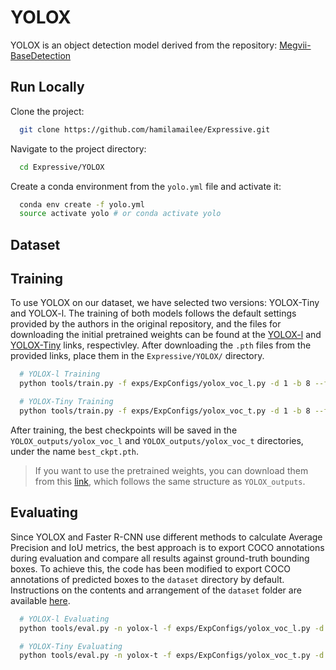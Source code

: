 # YOLOX

YOLOX is an object detection model derived from the repository: [Megvii-BaseDetection](https://github.com/Megvii-BaseDetection/YOLOX)

## Run Locally

Clone the project:

```bash
  git clone https://github.com/hamilamailee/Expressive.git
```

Navigate to the project directory:

```bash
  cd Expressive/YOLOX
```

Create a conda environment from the `yolo.yml` file and activate it:

```bash
  conda env create -f yolo.yml
  source activate yolo # or conda activate yolo
```
## Dataset

## Training

To use YOLOX on our dataset, we have selected two versions: YOLOX-Tiny and YOLOX-l. The training of both models follows the default settings provided by the authors in the original repository, and the files for downloading the initial pretrained weights can be found at the [YOLOX-l](https://drive.google.com/file/d/13ZChAp4VTmE5L-0NLEaibag98gurBR0s/view?usp=sharing) and [YOLOX-Tiny](https://drive.google.com/file/d/1kSIWV-CEEMtdHgs0grh_qw7m0eziqlVi/view?usp=drive_link) links, respectivley. After downloading the `.pth` files from the provided links, place them in the `Expressive/YOLOX/` directory. 

```bash
  # YOLOX-l Training
  python tools/train.py -f exps/ExpConfigs/yolox_voc_l.py -d 1 -b 8 --fp16 -o -c yolox_l.pth
```
```bash
  # YOLOX-Tiny Training
  python tools/train.py -f exps/ExpConfigs/yolox_voc_t.py -d 1 -b 8 --fp16 -o -c yolox_tiny.pth
```
After training, the best checkpoints will be saved in the `YOLOX_outputs/yolox_voc_l` and `YOLOX_outputs/yolox_voc_t` directories, under the name `best_ckpt.pth`. 

> If you want to use the pretrained weights, you can download them from this [link](https://drive.google.com/drive/folders/1wdWdzIgH2G84_RILtLOEddCRh8MBC-dB?usp=drive_link), which follows the same structure as `YOLOX_outputs`.

## Evaluating

Since YOLOX and Faster R-CNN use different methods to calculate Average Precision and IoU metrics, the best approach is to export COCO annotations during evaluation and compare all results against ground-truth bounding boxes. To achieve this, the code has been modified to export COCO annotations of predicted boxes to the `dataset` directory by default. Instructions on the contents and arrangement of the `dataset` folder are available [here](#Dataset).

```bash
  # YOLOX-l Evaluating
  python tools/eval.py -n yolox-l -f exps/ExpConfigs/yolox_voc_l.py -d 1 -b 8 --fp16 -c ./YOLOX_outputs/yolox_voc_l/best_ckpt.pth --conf 0.001
```
```bash
  # YOLOX-Tiny Evaluating
  python tools/eval.py -n yolox-t -f exps/ExpConfigs/yolox_voc_t.py -d 1 -b 8 --fp16-c ./YOLOX_outputs/yolox_voc_t/best_ckpt.pth --conf 0.001
```
